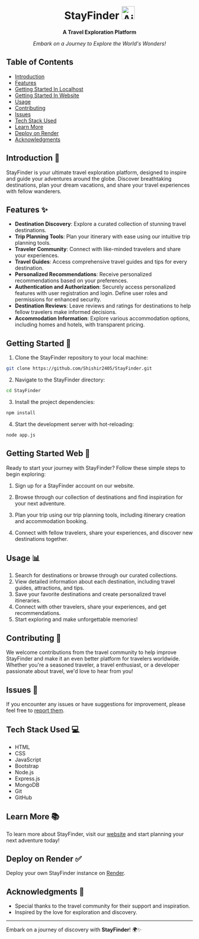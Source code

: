 <h1 align="center">StayFinder <img src="https://raw.githubusercontent.com/Tarikul-Islam-Anik/Animated-Fluent-Emojis/master/Emojis/Travel%20and%20places/Airplane.png" alt="Airplane" width="35" height="35" /></h1>

<p align="center">
  <b>A Travel Exploration Platform</b>
</p>

<p align="center">
  <i>Embark on a Journey to Explore the World's Wonders!</i>
</p>

## Table of Contents

- [Introduction](#introduction-)
- [Features](#features-)
- [Getting Started In Localhost](#getting-started-)
- [Getting Started In Website](#getting-started-web-)
- [Usage](#usage-)
- [Contributing](#contributing-)
- [Issues](#issues-)
- [Tech Stack Used](#tech-stack-used-)
- [Learn More](#learn-more-)
- [Deploy on Render](#deploy-on-render-)
- [Acknowledgments](#acknowledgments-)

## Introduction 📝

StayFinder is your ultimate travel exploration platform, designed to inspire and guide your adventures around the globe. Discover breathtaking destinations, plan your dream vacations, and share your travel experiences with fellow wanderers.

## Features ✨

- **Destination Discovery**: Explore a curated collection of stunning travel destinations.
- **Trip Planning Tools**: Plan your itinerary with ease using our intuitive trip planning tools.
- **Traveler Community**: Connect with like-minded travelers and share your experiences.
- **Travel Guides**: Access comprehensive travel guides and tips for every destination.
- **Personalized Recommendations**: Receive personalized recommendations based on your preferences.
- **Authentication and Authorization**: Securely access personalized features with user registration and login. Define user roles and permissions for enhanced security.
- **Destination Reviews**: Leave reviews and ratings for destinations to help fellow travelers make informed decisions.
- **Accommodation Information**: Explore various accommodation options, including homes and hotels, with transparent pricing.

## Getting Started 🚀

1. Clone the StayFinder repository to your local machine:
```sh
git clone https://github.com/Shishir2405/StayFinder.git
```

2. Navigate to the StayFinder directory:
```sh
cd StayFinder
```

3. Install the project dependencies:
```sh
npm install
```

4. Start the development server with hot-reloading:
  
```sh
node app.js
```

## Getting Started Web 🚀


Ready to start your journey with StayFinder? Follow these simple steps to begin exploring:

1. Sign up for a StayFinder account on our website.

2. Browse through our collection of destinations and find inspiration for your next adventure.

3. Plan your trip using our trip planning tools, including itinerary creation and accommodation booking.

4. Connect with fellow travelers, share your experiences, and discover new destinations together.

## Usage 📊

1. Search for destinations or browse through our curated collections.
2. View detailed information about each destination, including travel guides, attractions, and tips.
3. Save your favorite destinations and create personalized travel itineraries.
4. Connect with other travelers, share your experiences, and get recommendations.
5. Start exploring and make unforgettable memories!

## Contributing 🤝

We welcome contributions from the travel community to help improve StayFinder and make it an even better platform for travelers worldwide. Whether you're a seasoned traveler, a travel enthusiast, or a developer passionate about travel, we'd love to hear from you!


## Issues 🐛

If you encounter any issues or have suggestions for improvement, please feel free to [report them](https://github.com/Shishir2405/StayFinder/issues).

## Tech Stack Used 💻

- HTML
- CSS
- JavaScript
- Bootstrap
- Node.js
- Express.js
- MongoDB
- Git
- GitHub

## Learn More 📚

To learn more about StayFinder, visit our [website](https://StayFinder-1-88ni.onrender.com/listings) and start planning your next adventure today!

## Deploy on Render ✅

Deploy your own StayFinder instance on [Render](https://render.com/).

## Acknowledgments 🙏

- Special thanks to the travel community for their support and inspiration.
- Inspired by the love for exploration and discovery.

---

Embark on a journey of discovery with **StayFinder**! 🌍✨
